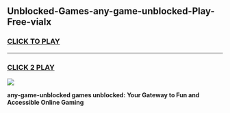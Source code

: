 
## Unblocked-Games-any-game-unblocked-Play-Free-vialx
<h3>
<a href="https://premium76.site?title=any-game-unblocked&ref=21A">CLICK TO PLAY</a></h3>
<hr>

<h3>
<a href="https://premium76.site?title=any-game-unblocked&ref=21A">CLICK 2 PLAY</a>
  
</h3>

<a href="https://premium76.site?title=any-game-unblocked&ref=21A"><img src="https://clearcache.store/games.png"></a>


**any-game-unblocked games unblocked: Your Gateway to Fun and Accessible Online Gaming**
